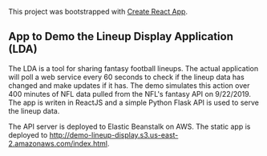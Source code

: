 This project was bootstrapped with [Create React App](https://github.com/facebook/create-react-app).

## App to Demo the Lineup Display Application (LDA)
The LDA is a tool for sharing fantasy football lineups.  The actual application will poll a web service every 60 seconds to check if the lineup data has changed and make updates if it has.  The demo simulates this action over 400 minutes of NFL data pulled from the NFL's fantasy API on 9/22/2019.  The app is writen in ReactJS and a simple Python Flask API is used to serve the lineup data.

The API server is deployed to Elastic Beanstalk on AWS.  The static app is deployed to http://demo-lineup-display.s3.us-east-2.amazonaws.com/index.html.
